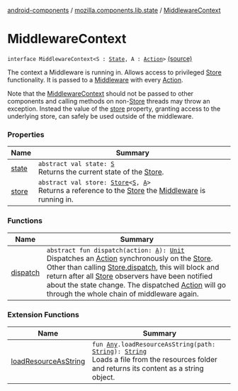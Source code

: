 [android-components](../../index.md) / [mozilla.components.lib.state](../index.md) / [MiddlewareContext](./index.md)

# MiddlewareContext

`interface MiddlewareContext<S : `[`State`](../-state.md)`, A : `[`Action`](../-action.md)`>` [(source)](https://github.com/mozilla-mobile/android-components/blob/master/components/lib/state/src/main/java/mozilla/components/lib/state/Middleware.kt#L28)

The context a Middleware is running in. Allows access to privileged [Store](../-store/index.md) functionality. It is
passed to a [Middleware](../-middleware.md) with every [Action](../-action.md).

Note that the [MiddlewareContext](./index.md) should not be passed to other components and calling methods
on non-[Store](../-store/index.md) threads may throw an exception. Instead the value of the [store](store.md) property, granting
access to the underlying store, can safely be used outside of the middleware.

### Properties

| Name | Summary |
|---|---|
| [state](state.md) | `abstract val state: `[`S`](index.md#S)<br>Returns the current state of the [Store](../-store/index.md). |
| [store](store.md) | `abstract val store: `[`Store`](../-store/index.md)`<`[`S`](index.md#S)`, `[`A`](index.md#A)`>`<br>Returns a reference to the [Store](../-store/index.md) the [Middleware](../-middleware.md) is running in. |

### Functions

| Name | Summary |
|---|---|
| [dispatch](dispatch.md) | `abstract fun dispatch(action: `[`A`](index.md#A)`): `[`Unit`](https://kotlinlang.org/api/latest/jvm/stdlib/kotlin/-unit/index.html)<br>Dispatches an [Action](../-action.md) synchronously on the [Store](../-store/index.md). Other than calling [Store.dispatch](../-store/dispatch.md), this will block and return after all [Store](../-store/index.md) observers have been notified about the state change. The dispatched [Action](../-action.md) will go through the whole chain of middleware again. |

### Extension Functions

| Name | Summary |
|---|---|
| [loadResourceAsString](../../mozilla.components.support.test.file/kotlin.-any/load-resource-as-string.md) | `fun `[`Any`](https://kotlinlang.org/api/latest/jvm/stdlib/kotlin/-any/index.html)`.loadResourceAsString(path: `[`String`](https://kotlinlang.org/api/latest/jvm/stdlib/kotlin/-string/index.html)`): `[`String`](https://kotlinlang.org/api/latest/jvm/stdlib/kotlin/-string/index.html)<br>Loads a file from the resources folder and returns its content as a string object. |

